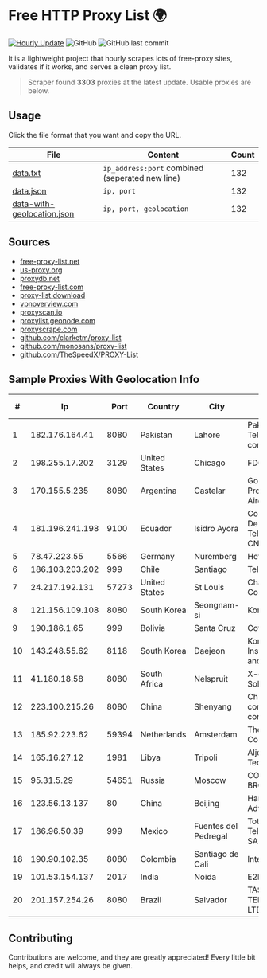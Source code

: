 
# Free HTTP Proxy List 🌍

[![Hourly Update](https://github.com/mertguvencli/http-proxy-list/actions/workflows/main.yml/badge.svg?branch=main)](https://github.com/mertguvencli/http-proxy-list/actions/workflows/main.yml)
![GitHub](https://img.shields.io/github/license/mertguvencli/http-proxy-list)
![GitHub last commit](https://img.shields.io/github/last-commit/mertguvencli/http-proxy-list)

It is a lightweight project that hourly scrapes lots of free-proxy sites, validates if it works, and serves a clean proxy list.


> Scraper found **3303** proxies at the latest update. Usable proxies are below.

## Usage

Click the file format that you want and copy the URL.


|File|Content|Count|
|----|-------|-----|
|[data.txt](https://raw.githubusercontent.com/mertguvencli/http-proxy-list/main/proxy-list/data.txt)|`ip_address:port` combined (seperated new line)|132|
|[data.json](https://raw.githubusercontent.com/mertguvencli/http-proxy-list/main/proxy-list/data.json)|`ip, port`|132|
|[data-with-geolocation.json](https://raw.githubusercontent.com/mertguvencli/http-proxy-list/main/proxy-list/data-with-geolocation.json)|`ip, port, geolocation`|132|

## Sources

* [free-proxy-list.net](https://free-proxy-list.net)
* [us-proxy.org](https://www.us-proxy.org)
* [proxydb.net](http://proxydb.net)
* [free-proxy-list.com](https://free-proxy-list.com/?page=&port=&type%5B%5D=http&type%5B%5D=https&up_time=0&search=Search)
* [proxy-list.download](https://www.proxy-list.download/HTTP)
* [vpnoverview.com](https://vpnoverview.com/privacy/anonymous-browsing/free-proxy-servers)
* [proxyscan.io](https://www.proxyscan.io)
* [proxylist.geonode.com](https://proxylist.geonode.com/api/proxy-list?limit=300&page=1&sort_by=lastChecked&sort_type=desc&protocols=http,https)
* [proxyscrape.com](https://api.proxyscrape.com/v2/?request=displayproxies&protocol=http&timeout=10000&country=all&ssl=all&anonymity=all)
* [github.com/clarketm/proxy-list](https://raw.githubusercontent.com/clarketm/proxy-list/master/proxy-list-raw.txt)
* [github.com/monosans/proxy-list](https://raw.githubusercontent.com/monosans/proxy-list/main/proxies/http.txt)
* [github.com/TheSpeedX/PROXY-List](https://raw.githubusercontent.com/TheSpeedX/PROXY-List/master/http.txt)


## Sample Proxies With Geolocation Info

|#|Ip|Port|Country|City|Internet Service Provider|
|-|--|----|-------|----|-------------------------|
|1|182.176.164.41|8080|Pakistan|Lahore|Pakistan Telecommuication company limited|
|2|198.255.17.202|3129|United States|Chicago|FDCservers.net|
|3|170.155.5.235|8080|Argentina|Castelar|Gobernacion de la Provincia de Buenos Aires|
|4|181.196.241.198|9100|Ecuador|Isidro Ayora|Corporacion Nacional De Telecomunicaciones - CNT EP|
|5|78.47.223.55|5566|Germany|Nuremberg|Hetzner Online GmbH|
|6|186.103.203.202|999|Chile|Santiago|Telefonica Empresas|
|7|24.217.192.131|57273|United States|St Louis|Charter Communications|
|8|121.156.109.108|8080|South Korea|Seongnam-si|Korea Telecom|
|9|190.186.1.65|999|Bolivia|Santa Cruz|Cotas Ltda.|
|10|143.248.55.62|8118|South Korea|Daejeon|Korea Advanced Institute of Science and Technology|
|11|41.180.18.58|8080|South Africa|Nelspruit|X-dsl Networking Solutions|
|12|223.100.215.26|8080|China|Shenyang|China Mobile communications corporation|
|13|185.92.223.62|59394|Netherlands|Amsterdam|The Constant Company|
|14|165.16.27.12|1981|Libya|Tripoli|Aljeel Aljadeed For Technology|
|15|95.31.5.29|54651|Russia|Moscow|CORBINA-BROADBAND|
|16|123.56.13.137|80|China|Beijing|Hangzhou Alibaba Advertising Co|
|17|186.96.50.39|999|Mexico|Fuentes del Pedregal|Total Play Telecomunicaciones SA De CV|
|18|190.90.102.35|8080|Colombia|Santiago de Cali|Internexa S.a. E.S.P|
|19|101.53.154.137|2017|India|Noida|E2E Networks Limited|
|20|201.157.254.26|8080|Brazil|Salvador|TASCOM TELECOMUNICAÔÔES LTDA|



## Contributing

Contributions are welcome, and they are greatly appreciated! Every
little bit helps, and credit will always be given.

